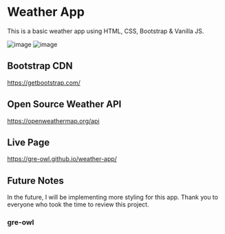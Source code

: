 # Weather App
This is a basic weather app using HTML, CSS, Bootstrap & Vanilla JS.

![image](https://github.com/gre-owl/weather-app/assets/97501735/7bfbaa20-04be-49dd-9327-190dc41a5dc7)
![image](https://github.com/gre-owl/weather-app/assets/97501735/a2b4b0a7-15f1-494e-89f8-9b932eae2df8)



## Bootstrap CDN
https://getbootstrap.com/


## Open Source Weather API
https://openweathermap.org/api

## Live Page
https://gre-owl.github.io/weather-app/

## Future Notes
In the future, I will be implementing more styling for this app.
Thank you to everyone who took the time to review this project. 

### gre-owl

